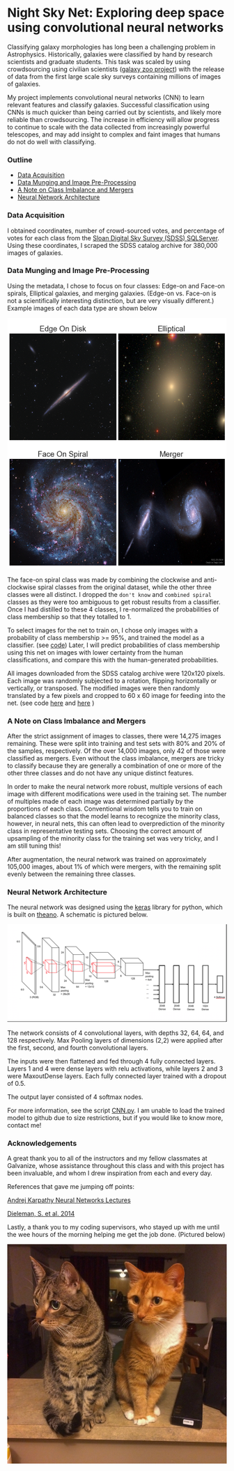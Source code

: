 # Night Sky Net: Exploring deep space using convolutional neural networks

Classifying galaxy morphologies has long been a challenging problem in Astrophysics. Historically, galaxies were classified by hand by research scientists and graduate students. This task was scaled by using crowdsourcing using civilian scientists ([galaxy zoo project](https://www.galaxyzoo.org)) with the release of data from the first large scale sky surveys containing millions of images of galaxies.

My project implements convolutional neural networks (CNN) to learn relevant features and classify galaxies. Successful classification using CNNs is much quicker than being carried out by scientists, and likely more reliable than crowdsourcing. The increase in efficiency will allow progress to continue to scale with the data collected from increasingly powerful telescopes, and may add insight to complex and faint images that humans do not do well with classifying.

### Outline

* [Data Acquisition](#data-acquisition)
* [Data Munging and Image Pre-Processing](#data-munging-and-image-pre-processing)
* [A Note on Class Imbalance and Mergers](#a-note-on-class-imbalance-and-mergers)
* [Neural Network Architecture](#neural-network-architecture)

### Data Acquisition

I obtained coordinates, number of crowd-sourced votes, and percentage of votes for each class from the [Sloan Digital Sky Survey (SDSS) SQLServer](http://cas.sdss.org/dr8/en/tools/search/sql.asp). Using these coordinates, I scraped the SDSS catalog archive for 380,000 images of galaxies.

### Data Munging and Image Pre-Processing

Using the metadata, I chose to focus on four classes: Edge-on and Face-on spirals, Elliptical galaxies, and merging galaxies. (Edge-on vs. Face-on is not a scientifically interesting distinction, but are very visually different.)
Example images of each data type are shown below

![](presentation/galaxy_examples.png)

The face-on spiral class was made by combining the clockwise and anti-clockwise spiral classes from the original dataset, while the other three classes were all distinct. I dropped the ``don't know`` and ``combined spiral`` classes as they were too ambiguous to get robust results from a classifier. Once I had distilled to these 4 classes, I re-normalized the probabilities of class membership so that they totalled to 1.

To select images for the net to train on, I chose only images with a probability of class membership >= 95%, and trained the model as a classifier. (see [code](https://github.com/TarynHeilman/DSI-Capstone-Project/blob/master/scripts/clean_metadata.py)) Later, I will predict probabilities of class membership using this net on images with lower certainty from the human classifications, and compare this with the human-generated probabilities.

All images downloaded from the SDSS catalog archive were 120x120 pixels. Each image was randomly subjected to a rotation, flipping horizontally or vertically, or transposed. The modified images were then randomly translated by a few pixels and cropped to 60 x 60 image for feeding into the net. (see code [here](https://github.com/TarynHeilman/DSI-Capstone-Project/blob/master/scripts/image_transformations.py) and [here](https://github.com/TarynHeilman/DSI-Capstone-Project/blob/master/scripts/data_cleaning.py) )

### A Note on Class Imbalance and Mergers

After the strict assignment of images to classes, there were 14,275 images remaining. These were split into training and test sets with 80% and 20% of the samples, respectively. Of the over 14,000 images, only 42 of those were classified as mergers. Even without the class imbalance, mergers are tricky to classify because they are generally a combination of one or more of the other three classes and do not have any unique distinct features.

In order to make the neural network more robust, multiple versions of each image with different modifications were used in the training set. The number of multiples made of each image was determined partially by the proportions of each class. Conventional wisdom tells you to train on balanced classes so that the model learns to recognize the minority class, however, in neural nets, this can often lead to overprediction of the minority class in representative testing sets. Choosing the correct amount of upsampling of the minority class for the training set was very tricky, and I am still tuning this!

After augmentation, the neural network was trained on approximately 105,000 images, about 1% of which were mergers, with the remaining split evenly between the remaining three classes.

### Neural Network Architecture

The neural network was designed using the [keras](keras.io) library for python, which is built on [theano](https://github.com/Theano/Theano). A schematic is pictured below.

![](presentation/neural_net_architecture.png)

The network consists of 4 convolutional layers, with depths 32, 64, 64, and 128 respectively. Max Pooling layers of dimensions (2,2) were applied after the first, second, and fourth convolutional layers.

The inputs were then flattened and fed through 4 fully connected layers. Layers 1 and 4 were dense layers with relu activations, while layers 2 and 3 were MaxoutDense layers. Each fully connected layer trained with a dropout of 0.5.

The output layer consisted of 4 softmax nodes.

For more information, see the script [CNN.py](https://github.com/TarynHeilman/DSI-Capstone-Project/blob/master/scripts/data_cleaning.py).
I am unable to load the trained model to github due to size restrictions, but if you would like to know more, contact me!

### Acknowledgements

A great thank you to all of the instructors and my fellow classmates at Galvanize, whose assistance throughout this class and with this project has been invaluable, and whom I drew inspiration from each and every day.

References that gave me jumping off points:

[Andrej Karpathy Neural Networks Lectures](https://www.youtube.com/watch?v=gYpoJMlgyXA)

[Dieleman, S. et al. 2014](http://arxiv.org/pdf/1503.07077.pdf)

Lastly, a thank you to my coding supervisors, who stayed up with me until the wee hours of the morning helping me get the job done. (Pictured below)

![](presentation/coding_supervisors.jpg)
